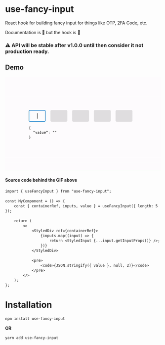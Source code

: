 # use-fancy-input

React hook for building fancy input for things like OTP, 2FA Code, etc.

Documentation is 🚧 but the hook is 🚀

### ⚠️ API will be stable after v1.0.0 until then consider it **not** production ready.

## Demo

<img src="./demo.gif" />

#### Source code behind the GIF above

```tsx
import { useFancyInput } from "use-fancy-input";

const MyComponent = () => {
    const { containerRef, inputs, value } = useFancyInput({ length: 5 });

    return (
        <>
            <StyledDiv ref={containerRef}>
                {inputs.map((input) => {
                    return <StyledInput {...input.getInputProps()} />;
                })}
            </StyledDiv>

            <pre>
                <code>{JSON.stringify({ value }, null, 2)}</code>
            </pre>
        </>
    );
};
```

# Installation

```bash
npm install use-fancy-input
```

**OR**

```bash
yarn add use-fancy-input
```
